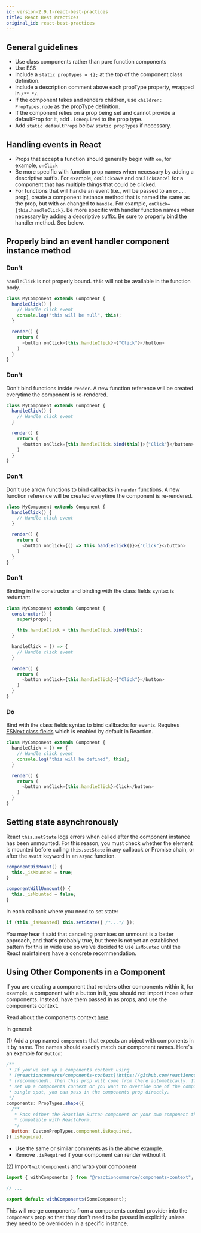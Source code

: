 ```yaml
---
id: version-2.9.1-react-best-practices
title: React Best Practices
original_id: react-best-practices
---
```


## General guidelines

- Use class components rather than pure function components
- Use ES6
- Include a `static propTypes = {};` at the top of the component class definition.
- Include a description comment above each propType property, wrapped in `/** */`.
- If the component takes and renders children, use `children: PropTypes.node` as the propType definition.
- If the component relies on a prop being set and cannot provide a defaultProp for it, add `.isRequired` to the prop type.
- Add `static defaultProps` below `static propTypes` if necessary.

## Handling events in React

- Props that accept a function should generally begin with `on`, for example, `onClick`
- Be more specific with function prop names when necessary by adding a descriptive suffix. For example, `onClickSave` and `onClickCancel` for a component that has multiple things that could be clicked.
- For functions that will handle an event (i.e., will be passed to an `on...` prop), create a component instance method that is named the same as the prop, but with `on` changed to `handle`. For example, `onClick={this.handleClick}`. Be more specific with handler function names when necessary by adding a descriptive suffix. Be sure to properly bind the handler method. See below.

## Properly bind an event handler component instance method

### Don't

`handleClick` is not properly bound. `this` will not be available in the function body.

```js
class MyComponent extends Component {
  handleClick() {
    // Handle click event
    console.log("this will be null", this);
  }

  render() {
    return (
      <button onClick={this.handleClick}>{"Click"}</button>
    )
  }
}
```

### Don't

Don't bind functions inside `render`. A new function reference will be created everytime the component is re-rendered.

```js
class MyComponent extends Component {
  handleClick() {
    // Handle click event
  }

  render() {
    return (
      <button onClick={this.handleClick.bind(this)}>{"Click"}</button>
    )
  }
}
```

### Don't

Don't use arrow functions to bind callbacks in `render` functions. A new function reference will be created everytime the component is re-rendered.

```js
class MyComponent extends Component {
  handleClick() {
    // Handle click event
  }

  render() {
    return (
      <button onClick={() => this.handleClick()}>{"Click"}</button>
    )
  }
}
```

### Don't

Binding in the constructor and binding with the class fields syntax is reduntant.

```js
class MyComponent extends Component {
  constructor() {
    super(props);

    this.handleClick = this.handleClick.bind(this);
  }

  handleClick = () => {
    // Handle click event
  }

  render() {
    return (
      <button onClick={this.handleClick}>{"Click"}</button>
    )
  }
}
```

### Do

Bind with the class fields syntax to bind callbacks for events. Requires [ESNext class fields](https://github.com/tc39/proposal-class-fields) which is enabled by default in Reaction.

```js
class MyComponent extends Component {
  handleClick = () => {
    // Handle click event
    console.log("this will be defined", this);
  }

  render() {
    return (
      <button onClick={this.handleClick}>Click</button>
    )
  }
}
```

## Setting state asynchronously

React `this.setState` logs errors when called after the component instance has been unmounted. For this reason, you must check whether the element is mounted before calling `this.setState` in any callback or Promise chain, or after the `await` keyword in an `async` function.

```js
componentDidMount() {
  this._isMounted = true;
}

componentWillUnmount() {
  this._isMounted = false;
}
```

In each callback where you need to set state:

```js
if (this._isMounted) this.setState({ /*...*/ });
```

You may hear it said that canceling promises on unmount is a better approach, and that's probably true, but there is not yet an established pattern for this in wide use so we've decided to use `isMounted` until the React maintainers have a concrete recommendation.

## Using Other Components in a Component

If you are creating a component that renders other components within it, for example, a component with a button in it, you should not import those other components. Instead, have them passed in as props, and use the components context.

Read about the components context [here](https://github.com/reactioncommerce/components-context).

In general:

(1) Add a prop named `components` that expects an object with components in it by name. The names should exactly match our component names. Here's an example for `Button`:

```js
/**
 * If you've set up a components context using
 * [@reactioncommerce/components-context](https://github.com/reactioncommerce/components-context)
 * (recommended), then this prop will come from there automatically. If you have not
 * set up a components context or you want to override one of the components in a
 * single spot, you can pass in the components prop directly.
 */
components: PropTypes.shape({
  /**
   * Pass either the Reaction Button component or your own component that is
   * compatible with ReactoForm.
   */
  Button: CustomPropTypes.component.isRequired,
}).isRequired,
```

- Use the same or similar comments as in the above example.
- Remove `.isRequired` if your component can render without it.

(2) Import `withComponents` and wrap your component

```js
import { withComponents } from "@reactioncommerce/components-context";

// ...

export default withComponents(SomeComponent);
```

This will merge components from a components context provider into the `components` prop so that they don't need to be passed in explicitly unless they need to be overridden in a specific instance.
